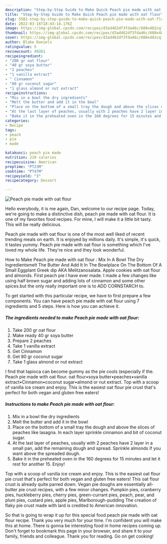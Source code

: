 ```yaml
---
description: "Step-by-Step Guide to Make Quick Peach pie made with oat flour"
title: "Step-by-Step Guide to Make Quick Peach pie made with oat flour"
slug: 5582-step-by-step-guide-to-make-quick-peach-pie-made-with-oat-flour
date: 2022-03-16T18:43:14.176Z
image: https://img-global.cpcdn.com/recipes/d3ad462df3fda46c/680x482cq70/peach-pie-made-with-oat-flour-recipe-main-photo.jpg
thumbnail: https://img-global.cpcdn.com/recipes/d3ad462df3fda46c/680x482cq70/peach-pie-made-with-oat-flour-recipe-main-photo.jpg
cover: https://img-global.cpcdn.com/recipes/d3ad462df3fda46c/680x482cq70/peach-pie-made-with-oat-flour-recipe-main-photo.jpg
author: Blake Daniels
ratingvalue: 5
reviewcount: 40261
recipeingredient:
- "200 gr oat flour"
- "40 gr soya butter"
- "2 peaches"
- "1 vanilla extract"
- " Cinnamon"
- "80 gr coconut sugar"
- "1 glass almond or nut extract"
recipeinstructions:
- "Mix in a bowl the dry ingredients"
- "Melt the butter and add it in the bowl"
- "Place on the bottom of a small tray the dough and above the slices of peaches like lasagna. In each layer sprinkle cinnamon and bit of coconut sugar."
- "At the last layer of peaches, usually with 2 peaches have 2 layer in a small pan, add the remaining dough and spread. Sprinkle almonds if you want above the spreaded dough."
- "Bake it in the preheated oven in the 160 degrees for 15 minutes and let it rest for another 15. Enjoy!"
categories:
- Recipe
tags:
- peach
- pie
- made

katakunci: peach pie made 
nutrition: 219 calories
recipecuisine: American
preptime: "PT23M"
cooktime: "PT47M"
recipeyield: "3"
recipecategory: Dessert

---
```



![Peach pie made with oat flour](https://img-global.cpcdn.com/recipes/d3ad462df3fda46c/680x482cq70/peach-pie-made-with-oat-flour-recipe-main-photo.jpg)

Hello everybody, it is me again, Dan, welcome to our recipe page. Today, we're going to make a distinctive dish, peach pie made with oat flour. It is one of my favorites food recipes. For mine, I will make it a little bit tasty. This will be really delicious.

Peach pie made with oat flour is one of the most well liked of recent trending meals on earth. It is enjoyed by millions daily. It's simple, it's quick, it tastes yummy. Peach pie made with oat flour is something which I've loved my whole life. They're nice and they look wonderful.

How to Make Peach pie made with oat flour : Mix In A Bowl The Dry Ingredientsmelt The Butter And Add It In The Bowlplace On The Bottom Of A Small Eggplant Greek dip AKA Melitzanosalata. Apple cookies with oat flour and almonds. First peach pie I have ever made. I made a few changes like using half brown sugar and adding lots of cinnamon and some other spices.but the only really important one is to ADD CORNSTARCH to.


To get started with this particular recipe, we have to first prepare a few components. You can have peach pie made with oat flour using 7 ingredients and 5 steps. Here is how you can achieve it.

<!--inarticleads1-->

##### The ingredients needed to make Peach pie made with oat flour:

1. Take 200 gr oat flour
1. Make ready 40 gr soya butter
1. Prepare 2 peaches
1. Take 1 vanilla extract
1. Get  Cinnamon
1. Get 80 gr coconut sugar
1. Take 1 glass almond or nut extract


I find that tapioca can become gummy as the pie cools (especially if the. Peach pie made with oat flour. oat flour•soya butter•peaches•vanilla extract•Cinnamon•coconut sugar•almond or nut extract. Top with a scoop of vanilla ice cream and enjoy. This is the easiest oat flour pie crust that&#39;s perfect for both vegan and gluten free eaters! 

<!--inarticleads2-->

##### Instructions to make Peach pie made with oat flour:

1. Mix in a bowl the dry ingredients
1. Melt the butter and add it in the bowl
1. Place on the bottom of a small tray the dough and above the slices of peaches like lasagna. In each layer sprinkle cinnamon and bit of coconut sugar.
1. At the last layer of peaches, usually with 2 peaches have 2 layer in a small pan, add the remaining dough and spread. Sprinkle almonds if you want above the spreaded dough.
1. Bake it in the preheated oven in the 160 degrees for 15 minutes and let it rest for another 15. Enjoy!


Top with a scoop of vanilla ice cream and enjoy. This is the easiest oat flour pie crust that&#39;s perfect for both vegan and gluten free eaters! This oat flour crust is already quite parred down. Vegan pie doughs are essentially all-butter pie crust recipes, with a few minor changes. Pumpkin pies, cranberry pies, huckleberry pies, cherry pies, green-currant pies, peach, pear, and plum pies, custard pies, apple pies, Marlborough-pudding The creation of flaky pie crust made with lard is credited to American innovation. 

So that is going to wrap it up for this special food peach pie made with oat flour recipe. Thank you very much for your time. I'm confident you will make this at home. There is gonna be interesting food in home recipes coming up. Don't forget to bookmark this page in your browser, and share it to your family, friends and colleague. Thank you for reading. Go on get cooking!
